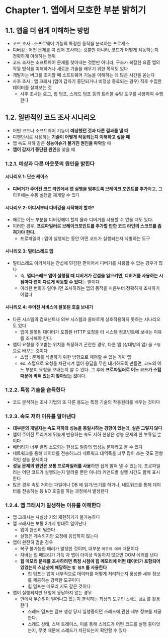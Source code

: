 # Chapter 1. 앱에서 모호한 부분 밝히기
## 1.1. 앱을 더 쉽게 이해하는 방법
- 코드 조사 : 소프트웨어 기능의 특정한 동작을 분석하는 프로세스
- 디버깅 : 어떤 문제를 콕 집어 조사하는 것뿐만 아니라, 코드가 어떻게 작동하는지 정확하게 이해하는 행위
- 코드 조사는 소프트웨어 문제를 찾아내는 것뿐만 아니라, 구조가 복잡한 요즘 앱의 작동 방식을 이해하거나 새로운 기술을 배우기 위한 목적도 있다
- 개발자는 버그를 조치할 때 소프트웨어 기능을 이해하는 데 많은 시간을 쏟는다
- 사후 조사 : 앱 크래시 (앱이 갑자기 중단되거나 비정상 종료되는 경우) 직후 수집한 데이터를 살펴보는 것
  - 사후 조사는 로그, 힙 덤프, 스레드 덤프 등의 트러블 슈팅 도구를 사용하여 수행한다

## 1.2. 일반적인 코드 조사 시나리오
- 어떤 코드나 소프트웨어 기능이 **예상했던 것과 다른 결과를 낼 때**
- 디펜던시로 사용하는 **기술이 어떻게 작동되는지 이해하고 싶을 때**
- 앱 속도 저하 같은 **성능이슈가 불거진 원인을 파악**할 때
- **앱이 갑자기 중단된 원인**을 찾을 때

### 1.2.1. 예상과 다른 아웃풋의 원인을 밝힌다
#### 시나리오 1: 단순 케이스
- **디버거가 주어진 코드 라인에서 앱 실행을 멈추도록 브레이크 포인트를 추가**하고, 그 이후에는 수동 실행을 재개할 수 있다

#### 시나리오 2: 어디서부터 디버깅을 시작해야 할까?
- 때로는 어느 부분을 디버깅해야 할지 몰라 디버거를 사용할 수 없을 때도 있다.
- 이러한 경우, **프로파일러로 브레이크포인트를 추가할 만한 코드 라인의 스코프를 좁혀가야 한다.**
  - 프로파일러 : 앱이 실행되는 동안 어떤 코드가 실행되는지 식별하는 도구
  
#### 시나리오 3: 멀티스레드 앱
- 멀티스레드 아키텍처는 간섭에 민감한 편이어서 디버거를 사용할 수 없는 경우가 많다
  - 즉, **멀티스레드 앱이 실행될 때 디버거가 간섭을 일으키면, 디버거를 사용하는 시점마다 앱이 다르게 작동할 수 있다**는 말이다
  - 이러한 변화가 일어나면 조사하려는 앱의 동작을 처음부터 정확하게 조사하기 어렵다

#### 시나리오 4: 주어진 서비스에 잘못된 호출 보내기
- 다른 시스템의 컴포넌트나 외부 시스템과 올바르게 상호작용하지 못하는 시나리오도 있다
  - 앱이 잘못된 데이터가 포함된 HTTP 요청을 타 시스템 컴포넌트에 보내는 이유를 조사해야 한다.
- 앱이 요청을 주고받는 위치를 특정하기 곤란한 경우, 다른 앱 (상대방의 앱) 을 `스텁` 으로 바꾸는 것이다
  - 스텁 : 문제를 식별하기 위한 방향으로 제어할 수 있는 가짜 앱
  - ex. 스텁으로 요청을 차단시켜 앱이 응답을 무한 대기하도록 만들면, 코드의 어느 부분이 요청을 보내는지 알 수 있다. 그 후에 **프로파일러로 어느 코드가 스텁 때문에 막혀 있는지 찾아보는 것**이다.

### 1.2.2. 특정 기술을 습득한다
- 코드 분석하는 조사 기법의 또 다른 용도는 특정 기술의 작동원리를 배우는 것이다

### 1.2.3. 속도 저하 이유를 알아낸다
- **대부분의 개발자는 속도 저하와 성능을 동일시하는 경향이 있는데, 실은 그렇지 않다**
- 앱이 주어진 트리거에 뒤늦게 반응하는 속도 저하 현상은 성능 문제의 한 부류일 뿐이다
- 배터리가 너무 빨리 소모되는 현상도 일종의 앱성능 문제라고 볼 수 있다
- 네트워크를 통해 데이터를 전송하느라 네트워크 대역폭을 너무 많이 쓰는 것도 전형적인 성능 문제이다
- **성능 문제의 원인은 보통 프로파일러를 사용**하면 쉽게 밝혀 낼 수 있는데, 프로파일러는 어떤 코드가 실행되는지 알려줄 뿐만 아니라 커맨드별 실행 시간도 함께 표시한다
- 많은 경우 속도 저하는 파일이나 DB 에 읽기/쓰기를 하거나, 네트워크를 통해 데이터를 전송하는 등 I/O 호출을 하는 과정에서 발생한다

### 1.2.4. 앱 크래시가 발생하는 이유를 이해한다
- 앱 크래시는 사실상 거의 재현하기가 불가능하다
- 앱 크래시는 보통 2가지 형태로 일어난다
  - 앱이 완전히 멈춘다
  - 실행은 계속되지만 요청에 응답하지 않는다
- 앱이 완전히 멈춘 경우
  - 복구 불가능한 에러가 발생한 것이며, 대부분 `메모리 에러` 때문이다
  - 자바는 힙 메모리가 가득 차 앱이 더이상 작동하지 않으면 OOM 에러를 낸다
  - **힙 메모리 문제를 조사하려면 특정 시점에 힙 메모리에 어떤 데이터가 포함되어 있었는지 스냅샷에 해당하는 `힙 덤프` 를 사용한다**
    - 힙 덤프는 앱이 내부적으로 데이터를 어떻게 처리하는지 풍성한 세부 정보를 제공하는 강력한 도구이다
    - 힙 덤프는 메모리 지도 같은 것이다
- 앱이 실행되지만 요청에 응답하지 않는 경우
  - 안에서 무슨일이 일어나고 있는지 분석하는 최상의 도구인 `스레드 덤프` 를 활용한다
    - 스레드 덤프는 덤프 생성 당시 실행중이던 스레드에 관한 세부 정보를 제공한다.
    - 스레드 상태, 스택 트레이스, 이를 통해 스레드가 어떤 코드를 실행 중이엇는지, 무엇 때문에 스레드가 차단되는지 확인할 수 있다